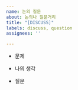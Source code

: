```yaml
---
name: 논의 질문
about: 논의나 질문거리
title: "[DISCUSS]"
labels: discuss, question
assignees: ''

---
```


- 문제

- 나의 생각

- 질문
